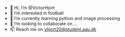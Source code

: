 - 👋 Hi, I’m @VictorHjort
- 👀 I’m interested in football
- 🌱 I’m currently learning python and image processing
- 💞️ I’m looking to collaborate on ...
- 📫 Reach me on vhjort20@student.aau.dk

<!---
VictorHjort/VictorHjort is a ✨ special ✨ repository because its `README.md` (this file) appears on your GitHub profile.
You can click the Preview link to take a look at your changes.
--->
